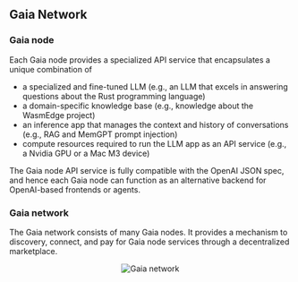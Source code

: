 ## Gaia Network

### Gaia node

Each Gaia node provides a specialized API service that encapsulates a unique combination of

* a specialized and fine-tuned LLM (e.g., an LLM that excels in answering questions about the Rust programming language)
* a domain-specific knowledge base (e.g., knowledge about the WasmEdge project)
* an inference app that manages the context and history of conversations (e.g., RAG and MemGPT prompt injection)
* compute resources required to run the LLM app as an API service (e.g., a Nvidia GPU or a Mac M3 device)

The Gaia node API service is fully compatible with the OpenAI JSON spec, and hence each Gaia node can function as an alternative backend for OpenAI-based frontends or agents.

### Gaia network

The Gaia network consists of many Gaia nodes. It provides a mechanism to discovery, connect, and pay for Gaia node services through a decentralized marketplace.

<div align="center">
  
![Gaia network](https://github.com/gaia-network/.github/raw/main/profile/gaia_arch.png)

</div>
